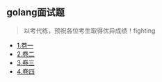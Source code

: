 ## golang面试题
> 以考代练，预祝各位考生取得优异成绩！fighting

* [1.卷一](卷1.md)<br>
* [2.卷二](卷2.md)<br>
* [3.卷三](卷3.md)<br>
* [4.卷四](卷4.md)<br>
